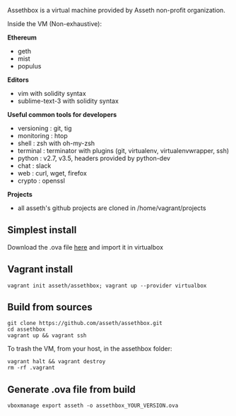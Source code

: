 Assethbox is a virtual machine provided by Asseth non-profit organization.

Inside the VM (Non-exhaustive):

**Ethereum**

* geth
* mist
* populus

**Editors**

* vim with solidity syntax
* sublime-text-3 with solidity syntax

**Useful common tools for developers**

* versioning : git, tig
* monitoring : htop
* shell : zsh with oh-my-zsh
* terminal : terminator with plugins (git, virtualenv, virtualenvwrapper, ssh)
* python : v2.7, v3.5, headers provided by python-dev
* chat : slack
* web : curl, wget, firefox
* crypto : openssl

**Projects**

* all asseth's github projects are cloned in /home/vagrant/projects


## Simplest install

Download the .ova file  [here](https://s3-eu-west-1.amazonaws.com/asseth/assethbox/assethbox_v0.3.1.ova) and import it in virtualbox

## Vagrant install

    vagrant init asseth/assethbox; vagrant up --provider virtualbox

## Build from sources

    git clone https://github.com/asseth/assethbox.git
    cd assethbox
    vagrant up && vagrant ssh

To trash the VM, from your host, in the assethbox folder:

    vagrant halt && vagrant destroy
    rm -rf .vagrant

## Generate .ova file from build

    vboxmanage export asseth -o assethbox_YOUR_VERSION.ova
